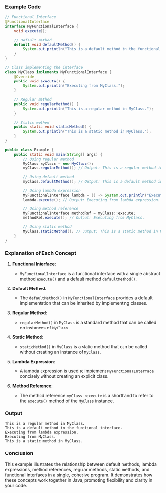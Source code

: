 ### Example Code

```java
// Functional Interface
@FunctionalInterface
interface MyFunctionalInterface {
    void execute();
    
    // Default method
    default void defaultMethod() {
        System.out.println("This is a default method in the functional interface.");
    }
}

// Class implementing the interface
class MyClass implements MyFunctionalInterface {
    @Override
    public void execute() {
        System.out.println("Executing from MyClass.");
    }
    
    // Regular method
    public void regularMethod() {
        System.out.println("This is a regular method in MyClass.");
    }
    
    // Static method
    public static void staticMethod() {
        System.out.println("This is a static method in MyClass.");
    }
}

public class Example {
    public static void main(String[] args) {
        // Using regular method
        MyClass myClass = new MyClass();
        myClass.regularMethod(); // Output: This is a regular method in MyClass.

        // Using default method
        myClass.defaultMethod(); // Output: This is a default method in the functional interface.

        // Using lambda expression
        MyFunctionalInterface lambda = () -> System.out.println("Executing from lambda expression.");
        lambda.execute(); // Output: Executing from lambda expression.

        // Using method reference
        MyFunctionalInterface methodRef = myClass::execute;
        methodRef.execute(); // Output: Executing from MyClass.

        // Using static method
        MyClass.staticMethod(); // Output: This is a static method in MyClass.
    }
}
```

### Explanation of Each Concept

1. **Functional Interface**:
   - `MyFunctionalInterface` is a functional interface with a single abstract method `execute()` and a default method `defaultMethod()`.

2. **Default Method**:
   - The `defaultMethod()` in `MyFunctionalInterface` provides a default implementation that can be inherited by implementing classes.

3. **Regular Method**:
   - `regularMethod()` in `MyClass` is a standard method that can be called on instances of `MyClass`.

4. **Static Method**:
   - `staticMethod()` in `MyClass` is a static method that can be called without creating an instance of `MyClass`.

5. **Lambda Expression**:
   - A lambda expression is used to implement `MyFunctionalInterface` concisely without creating an explicit class.

6. **Method Reference**:
   - The method reference `myClass::execute` is a shorthand to refer to the `execute()` method of the `MyClass` instance.

### Output
```
This is a regular method in MyClass.
This is a default method in the functional interface.
Executing from lambda expression.
Executing from MyClass.
This is a static method in MyClass.
```

### Conclusion
This example illustrates the relationship between default methods, lambda expressions, method references, regular methods, static methods, and functional interfaces in a single, cohesive program. It demonstrates how these concepts work together in Java, promoting flexibility and clarity in your code.
